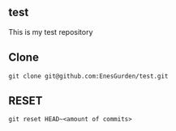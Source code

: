 ## test

This is my test repository

## Clone

```
git clone git@github.com:EnesGurden/test.git
```

## RESET

```
git reset HEAD~<amount of commits>
```

